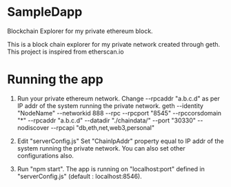 # SampleDapp
Blockchain Explorer for my private ethereum block.

This is a block chain explorer for my private network created through geth.
This project is inspired from etherscan.io

# Running the app
1. Run your private ethereum network. Change --rpcaddr "a.b.c.d" as per IP addr of the system running the private network.
        geth --identity "NodeName" --networkid 888 --rpc --rpcport "8545" --rpccorsdomain "*" --rpcaddr "a.b.c.d" --datadir "./chaindata/" --port "30330" --nodiscover --rpcapi "db,eth,net,web3,personal"

2. Edit "serverConfig.js"
        Set "ChainIpAddr" property equal to IP addr of the system running the private network.
        You can also set other configurations also.

3. Run "npm start".
        The app is running on "localhost:port" defined in "serverConfig.js" (default : localhost:8546).        

